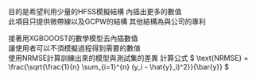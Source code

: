 
目的是希望利用少量的HFSS模擬結構 內插出更多的數值   
此項目只提供微帶線以及GCPW的結構  其他結構為與公司的專利 

接著用XGBOOOST的數學模型去內插數值    
讓使用者可以不須模擬過程得到需要的數值  
使用NRMSE計算訓練出來的模型與測試集的差異
計算公式 $ \text{NRMSE} = \frac{\sqrt{\frac{1}{n} \sum_{i=1}^{n} (y_i - \hat{y}_i)^2}}{\bar{y}} $
